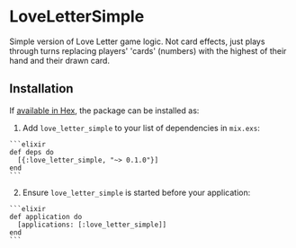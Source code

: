 # LoveLetterSimple

Simple version of Love Letter game logic. Not card effects, just plays through turns replacing players' 'cards' (numbers) with the highest of their hand and their drawn card.

## Installation

If [available in Hex](https://hex.pm/docs/publish), the package can be installed as:

  1. Add `love_letter_simple` to your list of dependencies in `mix.exs`:

    ```elixir
    def deps do
      [{:love_letter_simple, "~> 0.1.0"}]
    end
    ```

  2. Ensure `love_letter_simple` is started before your application:

    ```elixir
    def application do
      [applications: [:love_letter_simple]]
    end
    ```

